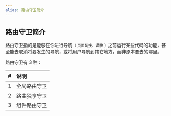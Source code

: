 ```yaml
---
alias: 路由守卫简介
---
```


## 路由守卫简介

路由守卫指的是能够在你进行导航<small>（ 页面切换、调换 ）</small>之前运行某些代码的功能，甚至能去取消将要发生的导航，或将用户导航到其它地方，而非原本要去的哪里。

路由守卫有 3 种：

| # | 说明 |
| -: | :- |
| 1 | 全局路由守卫 |
| 2 | 路由独享守卫 |
| 3 | 组件路由守卫 |

